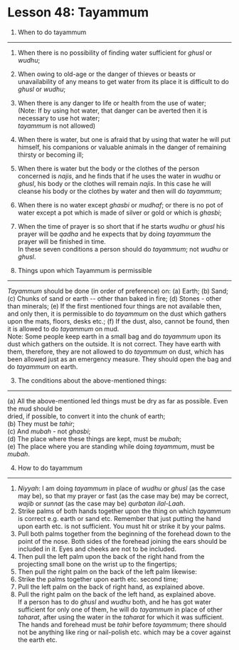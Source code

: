 Lesson 48: Tayammum
===================

1. When to do tayammum
----------------------

1. When there is no possibility of finding water sufficient for *ghusl*
or *wudhu*;  
 2. When owing to old-age or the danger of thieves or beasts or
unavailability of any means to get water from its place it is difficult
to do *ghusl* or *wudhu*;  
 3. When there is any danger to life or health from the use of water;  
 (Note: If by using hot water, that danger can be averted then it is
necessary to use hot water;  
*tayammum* is not allowed)  
 4. When there is water, but one is afraid that by using that water he
will put himself, his companions or valuable animals in the danger of
remaining thirsty or becoming ill;  
 5. When there is water but the body or the clothes of the person
concerned is *najis*, and he finds that if he uses the water in *wudhu*
or *ghusl*, his body or the clothes will remain *najis*. In this case he
will cleanse his body or the clothes by water and then will do
*tayammum*;  
 6. When there is no water except *ghasbi* or *mudhaf*; or there is no
pot of water except a pot which is made of silver or gold or which is
*ghasbi*;  
 7. When the time of prayer is so short that if he starts *wudhu* or
*ghusl* his prayer will be *qadha* and he expects that by doing
*tayammum* the prayer will be finished in time.  
 In these seven conditions a person should do *tayammum*; not *wudhu* or
*ghusl*.

2. Things upon which Tayammum is permissible
--------------------------------------------

*Tayammum* should be done (in order of preference) on: (a) Earth; (b)
Sand; (c) Chunks of sand or earth -- other than baked in fire; (d)
Stones - other than minerals; (e) If the first mentioned four things are
not available then, and only then, it is permissible to do *tayammum* on
the dust which gathers upon the mats, floors, desks etc.; (f) If the
dust, also, cannot be found, then it is allowed to do *tayammum* on
mud.  
 Note: Some people keep earth in a small bag and do *tayammum* upon its
dust which gathers on the outside. It is not correct. They have earth
with them, therefore, they are not allowed to do *tayammum* on dust,
which has been allowed just as an emergency measure. They should open
the bag and do *tayammum* on earth.

3. The conditions about the above-mentioned things:
---------------------------------------------------

(a) All the above-mentioned led things must be dry as far as possible.
Even the mud should be  
 dried, if possible, to convert it into the chunk of earth;  
 (b) They must be *tahir*;  
 (c) And *mubah* - not *ghasbi*;  
 (d) The place where these things are kept, must be *mubah*;  
 (e) The place where you are standing while doing *tayammum*, must be
*mubah*.

4. How to do tayammum
---------------------

1. *Niyyah*: I am doing *tayammum* in place of *wudhu* or *ghusl* (as
the case may be), so that my prayer or fast (as the case may be) may be
correct, *wajib* or *sunnat* (as the case may be) *qurbatan
ilal-Laah*.  
 2. Strike palms of both hands together upon the thing on which
*tayammum* is correct e.g. earth or sand etc. Remember that just putting
the hand upon earth etc. is not sufficient. You must hit or strike it by
your palms.  
 3. Pull both palms together from the beginning of the forehead down to
the point of the nose. Both sides of the forehead joining the ears
should be included in it. Eyes and cheeks are not to be included.  
 4. Then pull the left palm upon the back of the right hand from the
projecting small bone on the wrist up to the fingertips;  
 5. Then pull the right palm on the back of the left palm likewise:  
 6. Strike the palms together upon earth etc. second time;  
 7. Pull the left palm on the back of right hand, as explained above.  
 8. Pull the right palm on the back of the left hand, as explained
above.  
 If a person has to do *ghusl* and *wudhu* both, and he has got water
sufficient for only one of them, he will do *tayammum* in place of other
*taharat*, after using the water in the *taharat* for which it was
sufficient.  
 The hands and forehead must be *tahir* before *tayammum*; there should
not be anything like ring or nail-polish etc. which may be a cover
against the earth etc.


